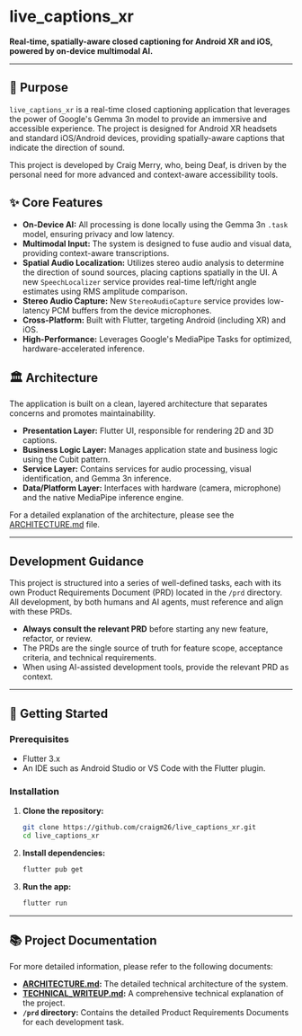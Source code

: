 # live_captions_xr

**Real-time, spatially-aware closed captioning for Android XR and iOS, powered by on-device multimodal AI.**

---

## 🎯 Purpose

`live_captions_xr` is a real-time closed captioning application that leverages the power of Google's Gemma 3n model to provide an immersive and accessible experience. The project is designed for Android XR headsets and standard iOS/Android devices, providing spatially-aware captions that indicate the direction of sound.

This project is developed by Craig Merry, who, being Deaf, is driven by the personal need for more advanced and context-aware accessibility tools.

## ✨ Core Features

*   **On-Device AI:** All processing is done locally using the Gemma 3n `.task` model, ensuring privacy and low latency.
*   **Multimodal Input:** The system is designed to fuse audio and visual data, providing context-aware transcriptions.
*   **Spatial Audio Localization:** Utilizes stereo audio analysis to determine the direction of sound sources, placing captions spatially in the UI. A new `SpeechLocalizer` service provides real-time left/right angle estimates using RMS amplitude comparison.
*   **Stereo Audio Capture:** New `StereoAudioCapture` service provides low-latency PCM buffers from the device microphones.
*   **Cross-Platform:** Built with Flutter, targeting Android (including XR) and iOS.
*   **High-Performance:** Leverages Google's MediaPipe Tasks for optimized, hardware-accelerated inference.

## 🏛️ Architecture

The application is built on a clean, layered architecture that separates concerns and promotes maintainability.

*   **Presentation Layer:** Flutter UI, responsible for rendering 2D and 3D captions.
*   **Business Logic Layer:** Manages application state and business logic using the Cubit pattern.
*   **Service Layer:** Contains services for audio processing, visual identification, and Gemma 3n inference.
*   **Data/Platform Layer:** Interfaces with hardware (camera, microphone) and the native MediaPipe inference engine.

For a detailed explanation of the architecture, please see the [ARCHITECTURE.md](ARCHITECTURE.md) file.

---

## Development Guidance

This project is structured into a series of well-defined tasks, each with its own Product Requirements Document (PRD) located in the `/prd` directory. All development, by both humans and AI agents, must reference and align with these PRDs.

-   **Always consult the relevant PRD** before starting any new feature, refactor, or review.
-   The PRDs are the single source of truth for feature scope, acceptance criteria, and technical requirements.
-   When using AI-assisted development tools, provide the relevant PRD as context.

---

## 🚀 Getting Started

### Prerequisites

-   Flutter 3.x
-   An IDE such as Android Studio or VS Code with the Flutter plugin.

### Installation

1.  **Clone the repository:**
    ```bash
    git clone https://github.com/craigm26/live_captions_xr.git
    cd live_captions_xr
    ```

2.  **Install dependencies:**
    ```bash
    flutter pub get
    ```

3.  **Run the app:**
    ```bash
    flutter run
    ```

---

## 📚 Project Documentation

For more detailed information, please refer to the following documents:

-   **[ARCHITECTURE.md](ARCHITECTURE.md):** The detailed technical architecture of the system.
-   **[TECHNICAL_WRITEUP.md](TECHNICAL_WRITEUP.md):** A comprehensive technical explanation of the project.
-   **`/prd` directory:** Contains the detailed Product Requirements Documents for each development task.
